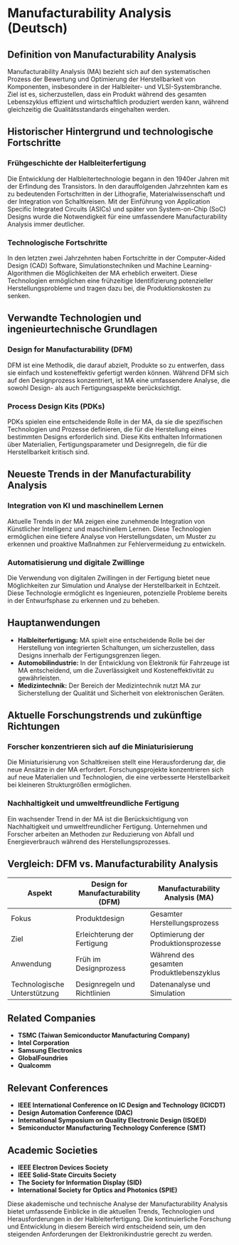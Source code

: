 # Manufacturability Analysis (Deutsch)

## Definition von Manufacturability Analysis

Manufacturability Analysis (MA) bezieht sich auf den systematischen Prozess der Bewertung und Optimierung der Herstellbarkeit von Komponenten, insbesondere in der Halbleiter- und VLSI-Systembranche. Ziel ist es, sicherzustellen, dass ein Produkt während des gesamten Lebenszyklus effizient und wirtschaftlich produziert werden kann, während gleichzeitig die Qualitätsstandards eingehalten werden.

## Historischer Hintergrund und technologische Fortschritte

### Frühgeschichte der Halbleiterfertigung

Die Entwicklung der Halbleitertechnologie begann in den 1940er Jahren mit der Erfindung des Transistors. In den darauffolgenden Jahrzehnten kam es zu bedeutenden Fortschritten in der Lithografie, Materialwissenschaft und der Integration von Schaltkreisen. Mit der Einführung von Application Specific Integrated Circuits (ASICs) und später von System-on-Chip (SoC) Designs wurde die Notwendigkeit für eine umfassendere Manufacturability Analysis immer deutlicher.

### Technologische Fortschritte

In den letzten zwei Jahrzehnten haben Fortschritte in der Computer-Aided Design (CAD) Software, Simulationstechniken und Machine Learning-Algorithmen die Möglichkeiten der MA erheblich erweitert. Diese Technologien ermöglichen eine frühzeitige Identifizierung potenzieller Herstellungsprobleme und tragen dazu bei, die Produktionskosten zu senken.

## Verwandte Technologien und ingenieurtechnische Grundlagen

### Design for Manufacturability (DFM)

DFM ist eine Methodik, die darauf abzielt, Produkte so zu entwerfen, dass sie einfach und kosteneffektiv gefertigt werden können. Während DFM sich auf den Designprozess konzentriert, ist MA eine umfassendere Analyse, die sowohl Design- als auch Fertigungsaspekte berücksichtigt.

### Process Design Kits (PDKs)

PDKs spielen eine entscheidende Rolle in der MA, da sie die spezifischen Technologien und Prozesse definieren, die für die Herstellung eines bestimmten Designs erforderlich sind. Diese Kits enthalten Informationen über Materialien, Fertigungsparameter und Designregeln, die für die Herstellbarkeit kritisch sind.

## Neueste Trends in der Manufacturability Analysis

### Integration von KI und maschinellem Lernen

Aktuelle Trends in der MA zeigen eine zunehmende Integration von Künstlicher Intelligenz und maschinellem Lernen. Diese Technologien ermöglichen eine tiefere Analyse von Herstellungsdaten, um Muster zu erkennen und proaktive Maßnahmen zur Fehlervermeidung zu entwickeln.

### Automatisierung und digitale Zwillinge

Die Verwendung von digitalen Zwillingen in der Fertigung bietet neue Möglichkeiten zur Simulation und Analyse der Herstellbarkeit in Echtzeit. Diese Technologie ermöglicht es Ingenieuren, potenzielle Probleme bereits in der Entwurfsphase zu erkennen und zu beheben.

## Hauptanwendungen

- **Halbleiterfertigung:** MA spielt eine entscheidende Rolle bei der Herstellung von integrierten Schaltungen, um sicherzustellen, dass Designs innerhalb der Fertigungsgrenzen liegen.
- **Automobilindustrie:** In der Entwicklung von Elektronik für Fahrzeuge ist MA entscheidend, um die Zuverlässigkeit und Kosteneffektivität zu gewährleisten.
- **Medizintechnik:** Der Bereich der Medizintechnik nutzt MA zur Sicherstellung der Qualität und Sicherheit von elektronischen Geräten.

## Aktuelle Forschungstrends und zukünftige Richtungen

### Forscher konzentrieren sich auf die Miniaturisierung

Die Miniaturisierung von Schaltkreisen stellt eine Herausforderung dar, die neue Ansätze in der MA erfordert. Forschungsprojekte konzentrieren sich auf neue Materialien und Technologien, die eine verbesserte Herstellbarkeit bei kleineren Strukturgrößen ermöglichen.

### Nachhaltigkeit und umweltfreundliche Fertigung

Ein wachsender Trend in der MA ist die Berücksichtigung von Nachhaltigkeit und umweltfreundlicher Fertigung. Unternehmen und Forscher arbeiten an Methoden zur Reduzierung von Abfall und Energieverbrauch während des Herstellungsprozesses.

## Vergleich: DFM vs. Manufacturability Analysis

| Aspekt                      | Design for Manufacturability (DFM) | Manufacturability Analysis (MA) |
|-----------------------------|-------------------------------------|----------------------------------|
| Fokus                        | Produktdesign                       | Gesamter Herstellungsprozess     |
| Ziel                         | Erleichterung der Fertigung        | Optimierung der Produktionsprozesse |
| Anwendung                    | Früh im Designprozess              | Während des gesamten Produktlebenszyklus |
| Technologische Unterstützung  | Designregeln und Richtlinien       | Datenanalyse und Simulation     |

## Related Companies

- **TSMC (Taiwan Semiconductor Manufacturing Company)**
- **Intel Corporation**
- **Samsung Electronics**
- **GlobalFoundries**
- **Qualcomm**

## Relevant Conferences

- **IEEE International Conference on IC Design and Technology (ICICDT)**
- **Design Automation Conference (DAC)**
- **International Symposium on Quality Electronic Design (ISQED)**
- **Semiconductor Manufacturing Technology Conference (SMT)**

## Academic Societies

- **IEEE Electron Devices Society**
- **IEEE Solid-State Circuits Society**
- **The Society for Information Display (SID)**
- **International Society for Optics and Photonics (SPIE)**

Diese akademische und technische Analyse der Manufacturability Analysis bietet umfassende Einblicke in die aktuellen Trends, Technologien und Herausforderungen in der Halbleiterfertigung. Die kontinuierliche Forschung und Entwicklung in diesem Bereich wird entscheidend sein, um den steigenden Anforderungen der Elektronikindustrie gerecht zu werden.